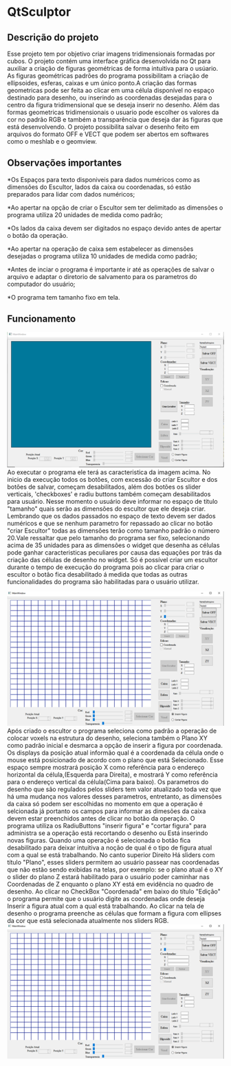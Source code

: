 # QtSculptor
## Descrição do projeto
  Esse projeto tem por objetivo criar imagens tridimensionais formadas por cubos. O projeto contém uma interface gráfica
 desenvolvida no Qt para auxiliar a criação de figuras geométricas de forma intuitiva para o usúario. As figuras geométricas
 padrões do programa possibilitam a criação de ellipsoides, esferas, caixas e um único ponto.A criação das formas geometricas 
 pode ser feita ao clicar em uma célula disponível no espaço destinado para desenho, ou inserindo as coordenadas desejadas para 
 o centro da figura tridimensional que se deseja inserir no desenho.
    Além das formas geometricas tridimensionais o usuario pode escolher os valores da cor no padrão RGB e também a transparência 
  que deseja dar às figuras que está desenvolvendo. O projeto possibilita salvar o desenho feito em arquivos do formato OFF e VECT
  que podem ser abertos em softwares como o meshlab e o geomview.
## Observações importantes
  *Os Espaços para texto disponiveis para dados numéricos como as dimensões do Escultor, lados da caixa ou coordenadas, só estão 
  preparados para lidar com dados numéricos;
  
  *Ao apertar na opção de criar o Escultor sem ter delimitado as dimensões o programa utiliza 20 unidades de medida como padrão;
  
  *Os lados da caixa devem ser digitados no espaço devido antes de apertar o botão da operação.
  
  *Ao apertar na operação de caixa sem estabelecer as dimensões desejadas o programa utiliza 10 unidades de medida como padrão;
  
  *Antes de inciar o programa é importante ir até as operações de salvar o arquivo e adaptar o diretorio de salvamento para os 
  parametros do computador do usuário;
  
  *O programa tem tamanho fixo em tela.
 ## Funcionamento
 ![interfaceInicial](interface.PNG)
       Ao executar o programa ele terá as caracteristica da imagem acima. No inicio da execução todos os botões, com excessão do criar
  Escultor e dos botões de salvar, começam desabilitados, além dos botões os slider verticais, 'checkboxes' e radiu buttons também 
  começam desabilitados para usuário.
        Nesse momento o usuário deve informar no espaço de titulo "tamanho" quais serão as dimensões do escultor que ele deseja criar.
   Lembrando que os dados passados no espaço de texto devem ser dados numéricos e que se nenhum parametro for repassado ao clicar 
   no botão "criar Escultor" todas as dimensões terão como tamanho padrão o número 20.Vale ressaltar que pelo tamanho do programa 
   ser fixo, selecionando acima de 35 unidades para as dimensões o widget que desenha as células pode ganhar caracteristicas 
   peculiares por causa das equações por trás da criação das células de desenho no widget.
       Só é possível criar um escultor durante o tempo de  execução do programa pois ao clicar para criar o escultor o botão fica 
   desabilitado á medida que todas as outras funcionalidades do programa são habilitadas para o usuário utilizar. 
   
 ![interfaceFuncional](InterfaceFuncionando.PNG)
        Após criado o escultor o programa seleciona como padrão a operação de colocar voxels na estrutura do desenho, seleciona também o
  Plano XY como padrão inicial e desmarca a opção de inserir a figura por coordenada.
        Os displays da posição atual informão qual é a coordenada da célula onde o mouse está posicionado de acordo com o plano que está
  Selecionado. Esse espaço sempre mostrará posição X como referência para o endereço horizontal da célula,(Esquerda para Direita), e
  mostrará Y como referência para o endereço vertical da célula(Cima para baixo).
        Os parametros do desenho que são regulados pelos sliders tem valor atualizado toda vez que há uma mudança nos valores desses parametros, entretanto,  as dimensões da caixa só podem ser escolhidas no momento em que a operação é selcionada já portanto os 
campos para informar as dimesões da caixa devem estar preenchidos antes de clicar no botão da operação.
       O programa utiliza os RadiuButtons "inserir figura" e "cortar figura" para administra se a operação está recortando o desenho ou
 Está inserindo novas figuras. Quando uma operação é selecionada o botão fica desabilitado para deixar intuitiva a noção de qual é o 
 tipo de figura atual com a qual se está trabalhando.
      No canto superior Direito Há sliders com título "Plano", esses sliders permitem ao usuário passear nas coordenadas que não estão
 sendo exibidas na telas, por exemplo: se o plano atual é o XY o slider do plano Z estará habilitado para o usuário poder caminhar nas 
 Coordenadas de Z enquanto o plano XY está em evidência no quadro de desenho.
      Ao clicar no CheckBox "Coordenada" em baixo do título "Edição" o programa permite que o usuário digite as coordenadas onde deseja 
 Inserir a figura atual com a qual está trabalhando.
      Ao clicar na tela de desenho o programa preenche as células que formam a figura com ellipses da cor que está selecionada atualmente nos sliders RGB. 
 ![Desenhando](InterfaceFuncionando.PNG)
